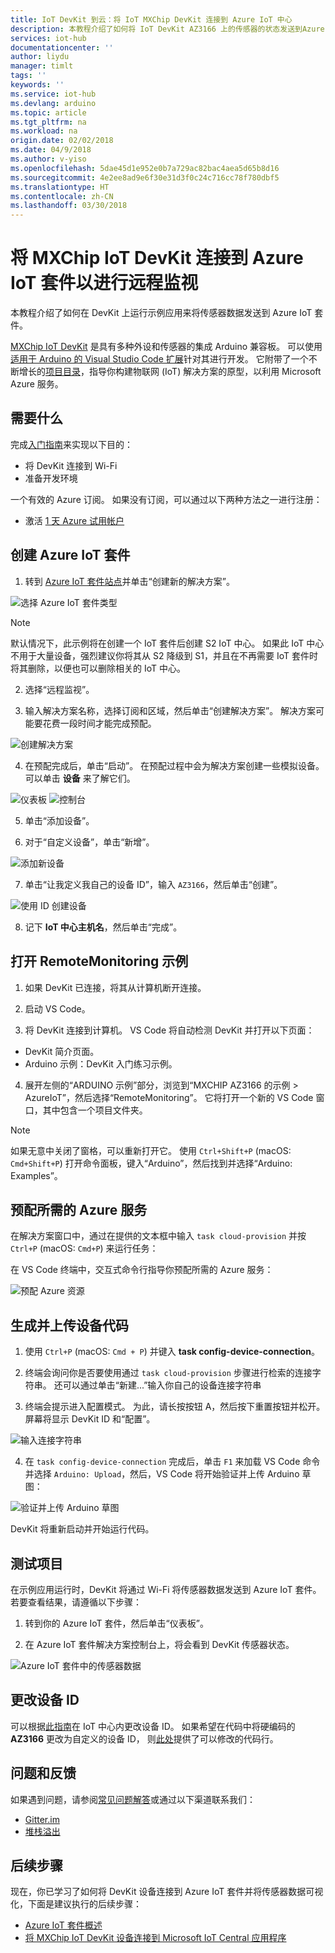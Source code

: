 ```yaml
---
title: IoT DevKit 到云：将 IoT MXChip DevKit 连接到 Azure IoT 中心
description: 本教程介绍了如何将 IoT DevKit AZ3166 上的传感器的状态发送到Azure IoT 套件以用于监视和可视化。
services: iot-hub
documentationcenter: ''
author: liydu
manager: timlt
tags: ''
keywords: ''
ms.service: iot-hub
ms.devlang: arduino
ms.topic: article
ms.tgt_pltfrm: na
ms.workload: na
origin.date: 02/02/2018
ms.date: 04/9/2018
ms.author: v-yiso
ms.openlocfilehash: 5dae45d1e952e0b7a729ac82bac4aea5d65b8d16
ms.sourcegitcommit: 4e2ee8ad9e6f30e31d3f0c24c716cc78f780dbf5
ms.translationtype: HT
ms.contentlocale: zh-CN
ms.lasthandoff: 03/30/2018
---
```

# <a name="connect-mxchip-iot-devkit-to-azure-iot-suite-for-remote-monitoring"></a>将 MXChip IoT DevKit 连接到 Azure IoT 套件以进行远程监视

本教程介绍了如何在 DevKit 上运行示例应用来将传感器数据发送到 Azure IoT 套件。

[MXChip IoT DevKit](https://aka.ms/iot-devkit) 是具有多种外设和传感器的集成 Arduino 兼容板。 可以使用[适用于 Arduino 的 Visual Studio Code 扩展](https://aka.ms/arduino)针对其进行开发。 它附带了一个不断增长的[项目目录](https://microsoft.github.io/azure-iot-developer-kit/docs/projects/)，指导你构建物联网 (IoT) 解决方案的原型，以利用 Microsoft Azure 服务。

## <a name="what-you-need"></a>需要什么

完成[入门指南](./iot-hub-arduino-iot-devkit-az3166-get-started.md)来实现以下目的：

* 将 DevKit 连接到 Wi-Fi
* 准备开发环境

一个有效的 Azure 订阅。 如果没有订阅，可以通过以下两种方法之一进行注册：

* 激活 [1 天 Azure 试用帐户](https://www.azure.cn/pricing/1rmb-trial)

## <a name="create-an-azure-iot-suite"></a>创建 Azure IoT 套件

1. 转到 [Azure IoT 套件站点](https://www.azureiotsuite.cn/)并单击“创建新的解决方案”。

  ![选择 Azure IoT 套件类型](media/iot-hub-arduino-iot-devkit-az3166-devkit-remote-monitoring/azure-iot-suite-solution-types.png)
  
  
  > [!NOTE]
  > 默认情况下，此示例将在创建一个 IoT 套件后创建 S2 IoT 中心。 如果此 IoT 中心不用于大量设备，强烈建议你将其从 S2 降级到 S1，并且在不再需要 IoT 套件时将其删除，以便也可以删除相关的 IoT 中心。 

2. 选择“远程监视”。

3. 输入解决方案名称，选择订阅和区域，然后单击“创建解决方案”。 解决方案可能要花费一段时间才能完成预配。

  ![创建解决方案](media/iot-hub-arduino-iot-devkit-az3166-devkit-remote-monitoring/azure-iot-suite-new-solution.png)

4. 在预配完成后，单击“启动”。 在预配过程中会为解决方案创建一些模拟设备。 可以单击 **设备** 来了解它们。

  ![仪表板](media/iot-hub-arduino-iot-devkit-az3166-devkit-remote-monitoring/azure-iot-suite-new-solution-created.png)
  ![控制台](media/iot-hub-arduino-iot-devkit-az3166-devkit-remote-monitoring/azure-iot-suite-console.png)

5. 单击“添加设备”。

6. 对于“自定义设备”，单击“新增”。

  ![添加新设备](media/iot-hub-arduino-iot-devkit-az3166-devkit-remote-monitoring/azure-iot-suite-add-new-device.png)

7. 单击“让我定义我自己的设备 ID”，输入 `AZ3166`，然后单击“创建”。

  ![使用 ID 创建设备](media/iot-hub-arduino-iot-devkit-az3166-devkit-remote-monitoring/azure-iot-suite-new-device-configuration.png)

8. 记下 **IoT 中心主机名**，然后单击“完成”。

## <a name="open-the-remotemonitoring-sample"></a>打开 RemoteMonitoring 示例

1. 如果 DevKit 已连接，将其从计算机断开连接。

2. 启动 VS Code。

3. 将 DevKit 连接到计算机。 VS Code 将自动检测 DevKit 并打开以下页面：

  * DevKit 简介页面。
  * Arduino 示例：DevKit 入门练习示例。

4. 展开左侧的“ARDUINO 示例”部分，浏览到“MXCHIP AZ3166 的示例 > AzureIoT”，然后选择“RemoteMonitoring”。 它将打开一个新的 VS Code 窗口，其中包含一个项目文件夹。

  > [!NOTE]
  > 如果无意中关闭了窗格，可以重新打开它。 使用 `Ctrl+Shift+P` (macOS: `Cmd+Shift+P`) 打开命令面板，键入“Arduino”，然后找到并选择“Arduino: Examples”。

## <a name="provision-required-azure-services"></a>预配所需的 Azure 服务

在解决方案窗口中，通过在提供的文本框中输入 `task cloud-provision` 并按 `Ctrl+P` (macOS: `Cmd+P`) 来运行任务：

在 VS Code 终端中，交互式命令行指导你预配所需的 Azure 服务：

![预配 Azure 资源](media/iot-hub-arduino-iot-devkit-az3166-devkit-remote-monitoring/provision.png)

## <a name="build-and-upload-the-device-code"></a>生成并上传设备代码

1. 使用 `Ctrl+P` (macOS: `Cmd + P`) 并键入 **task config-device-connection**。

2. 终端会询问你是否要使用通过 `task cloud-provision` 步骤进行检索的连接字符串。 还可以通过单击“新建...”输入你自己的设备连接字符串

3. 终端会提示进入配置模式。 为此，请长按按钮 A，然后按下重置按钮并松开。 屏幕将显示 DevKit ID 和“配置”。

  ![输入连接字符串](media/iot-hub-arduino-iot-devkit-az3166-devkit-remote-monitoring/config-device-connection.png)

4. 在 `task config-device-connection` 完成后，单击 `F1` 来加载 VS Code 命令并选择 `Arduino: Upload`，然后，VS Code 将开始验证并上传 Arduino 草图：

  ![验证并上传 Arduino 草图](media/iot-hub-arduino-iot-devkit-az3166-devkit-remote-monitoring/arduino-upload.png)

DevKit 将重新启动并开始运行代码。

## <a name="test-the-project"></a>测试项目

在示例应用运行时，DevKit 将通过 Wi-Fi 将传感器数据发送到 Azure IoT 套件。 若要查看结果，请遵循以下步骤：

1. 转到你的 Azure IoT 套件，然后单击“仪表板”。

2. 在 Azure IoT 套件解决方案控制台上，将会看到 DevKit 传感器状态。

![Azure IoT 套件中的传感器数据](media/iot-hub-arduino-iot-devkit-az3166-devkit-remote-monitoring/sensor-status.png)

## <a name="change-device-id"></a>更改设备 ID

可以根据[此指南](https://microsoft.github.io/azure-iot-developer-kit/docs/customize-device-id/)在 IoT 中心内更改设备 ID。 如果希望在代码中将硬编码的 **AZ3166** 更改为自定义的设备 ID， 则[此处](https://github.com/Microsoft/devkit-sdk/blob/master/AZ3166/src/libraries/AzureIoT/examples/RemoteMonitoring/RemoteMonitoring.ino#L23)提供了可以修改的代码行。

## <a name="problems-and-feedback"></a>问题和反馈

如果遇到问题，请参阅[常见问题解答](https://microsoft.github.io/azure-iot-developer-kit/docs/faq/)或通过以下渠道联系我们：

* [Gitter.im](http://gitter.im/Microsoft/azure-iot-developer-kit)
* [堆栈溢出](https://stackoverflow.com/questions/tagged/iot-devkit)

## <a name="next-steps"></a>后续步骤

现在，你已学习了如何将 DevKit 设备连接到 Azure IoT 套件并将传感器数据可视化，下面是建议执行的后续步骤：

* [Azure IoT 套件概述](/iot-suite/)
* [将 MXChip IoT DevKit 设备连接到 Microsoft IoT Central 应用程序](https://docs.microsoft.com/en-us/microsoft-iot-central/howto-connect-devkit)
